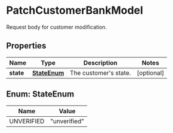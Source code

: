 

# PatchCustomerBankModel

Request body for customer modification.

## Properties

| Name | Type | Description | Notes |
|------------ | ------------- | ------------- | -------------|
|**state** | [**StateEnum**](#StateEnum) | The customer&#39;s state. |  [optional] |



## Enum: StateEnum

| Name | Value |
|---- | -----|
| UNVERIFIED | &quot;unverified&quot; |



